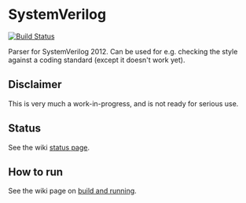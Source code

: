 SystemVerilog
=============

[![Build Status](https://travis-ci.org/misfornoyd/systemverilog.png?branch=master)](https://travis-ci.org/misfornoyd/systemverilog)

Parser for SystemVerilog 2012. Can be used for e.g. checking the style against a coding standard (except it doesn't work yet).

Disclaimer
----------

This is very much a work-in-progress, and is not ready for serious use.

Status
------

See the wiki [status page](http://github.com/misfornoyd/systemverilog/wiki/Status).

How to run
----------

See the wiki page on [build and running](http://github.com/misfornoyd/systemverilog/wiki/Build).
